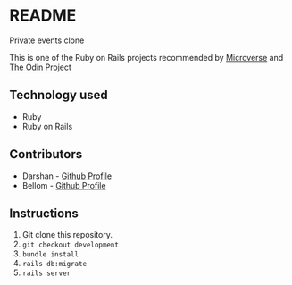 # README

Private events clone

This is one of the Ruby on Rails projects recommended by [Microverse](https://www.microverse.org/) and [The Odin Project](https://www.theodinproject.com)

## Technology used
* Ruby
* Ruby on Rails

## Contributors

* Darshan - [Github Profile](https://github.com/daashandayo)
* Bellom -  [Github Profile](https://github.com/bellom)

## Instructions

1. Git clone this repository.
2. `git checkout development`
3. `bundle install`
4. `rails db:migrate`
5. `rails server`